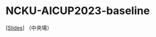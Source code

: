 # NCKU-AICUP2023-baseline

[[Slides](https://drive.google.com/file/d/1hViWx_sueee2ayhCj7xwyARs3Nu6efXH/view?usp=sharing)] （中央場）
